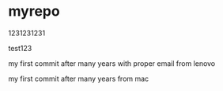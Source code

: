 # myrepo


1231231231



test123

my first commit after many years with proper email from lenovo

my first commit after many years from mac


